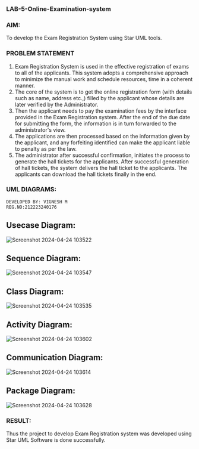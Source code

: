 ### LAB-5-Online-Examination-system
### AIM:
To develop the Exam Registration System using Star UML tools.
### PROBLEM STATEMENT
1. Exam Registration System is used in the effective registration of exams to all of the
applicants. This system adopts a comprehensive approach to minimize the manual work and
schedule resources, time in a coherent manner.
2. The core of the system is to get the online registration form (with details such as name,
address etc.,) filled by the applicant whose details are later verified by the Administrator.
3. Then the applicant needs to pay the examination fees by the interface provided in the
Exam Registration system. After the end of the due date for submitting the form, the
information is in turn forwarded to the administrator's view.
4. The applications are then processed based on the information given by the applicant,
and any forfeiting identified can make the applicant liable to penalty as per the law.
5. The administrator after successful confirmation, initiates the process to generate the
hall tickets for the applicants. After successful generation of hall tickets, the system delivers
the hall ticket to the applicants. The applicants can download the hall tickets finally in the end.
### UML DIAGRAMS:
```
DEVELOPED BY: VIGNESH M
REG.NO:212223240176
```
## Usecase Diagram:
![Screenshot 2024-04-24 103522](https://github.com/vigneshvickyu/LAB-6-Online-examination-system/assets/151948835/7e85c96d-0d6d-4907-9db1-92f45c8e38c3)

## Sequence Diagram:
![Screenshot 2024-04-24 103547](https://github.com/vigneshvickyu/LAB-6-Online-examination-system/assets/151948835/b2942899-e3ed-46f0-857c-92d9f92feae3)

## Class Diagram:
![Screenshot 2024-04-24 103535](https://github.com/vigneshvickyu/LAB-6-Online-examination-system/assets/151948835/24f892ba-450c-428f-b580-8168a891b434)

## Activity Diagram:
![Screenshot 2024-04-24 103602](https://github.com/vigneshvickyu/LAB-6-Online-examination-system/assets/151948835/a815ff42-50b1-4301-acfa-0bc3f454dae6)

## Communication Diagram:
![Screenshot 2024-04-24 103614](https://github.com/vigneshvickyu/LAB-6-Online-examination-system/assets/151948835/6d8d42ad-8096-416f-b808-aabb1ca6f9ff)

## Package Diagram:
![Screenshot 2024-04-24 103628](https://github.com/vigneshvickyu/LAB-6-Online-examination-system/assets/151948835/1d259d73-5196-40a3-b3e4-54046eab4ca2)

### RESULT:
Thus the project to develop Exam Registration system was developed using Star UML
Software is done successfully.
